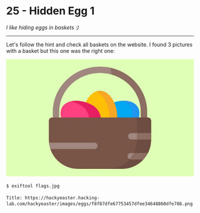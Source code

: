 # 25 - Hidden Egg 1

*I like hiding eggs in baskets :)*

---

Let's follow the hint and check all baskets on the website. I found 3 pictures
with a basket but this one was the right one:

![flags](flags.jpg)

```
$ exiftool flags.jpg

Title: https://hackyeaster.hacking-lab.com/hackyeaster/images/eggs/f8f87dfe67753457dfee34648860dfe786.png
```